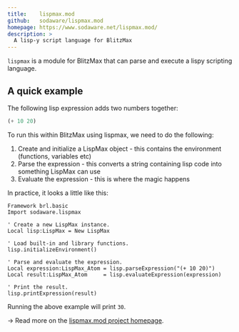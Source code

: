 ```yaml
---
title:    lispmax.mod
github:   sodaware/lispmax.mod
homepage: https://www.sodaware.net/lispmax.mod/
description: >
  A lisp-y script language for BlitzMax
---
```



`lispmax` is a module for BlitzMax that can parse and execute a lispy scripting
language.


## A quick example

The following lisp expression adds two numbers together:

```scheme
(+ 10 20)
```

To run this within BlitzMax using lispmax, we need to do the following:

1. Create and initialize a LispMax object - this contains the environment
   (functions, variables etc)
2. Parse the expression - this converts a string containing lisp code into
   something LispMax can use
3. Evaluate the expression - this is where the magic happens

In practice, it looks a little like this:

```blitzmax
Framework brl.basic
Import sodaware.lispmax

' Create a new LispMax instance.
Local lisp:LispMax = New LispMax

' Load built-in and library functions.
lisp.initializeEnvironment()

' Parse and evaluate the expression.
Local expression:LispMax_Atom = lisp.parseExpression("(+ 10 20)")
Local result:LispMax_Atom     = lisp.evaluateExpression(expression)

' Print the result.
lisp.printExpression(result)
```

Running the above example will print `30`.

-> Read more on the [lispmax.mod project homepage](https://www.sodaware.net/lispmax/).

